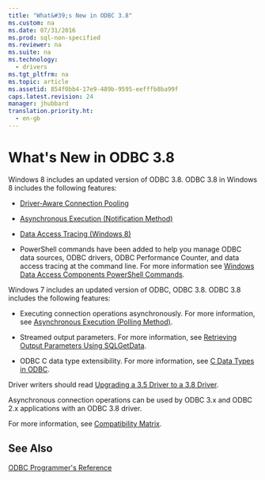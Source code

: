 ```yaml
---
title: "What&#39;s New in ODBC 3.8"
ms.custom: na
ms.date: 07/31/2016
ms.prod: sql-non-specified
ms.reviewer: na
ms.suite: na
ms.technology: 
  - drivers
ms.tgt_pltfrm: na
ms.topic: article
ms.assetid: 854f0bb4-17e9-489b-9595-eefffb8ba99f
caps.latest.revision: 24
manager: jhubbard
translation.priority.ht: 
  - en-gb
---
```

# What&#39;s New in ODBC 3.8
Windows 8 includes an updated version of ODBC 3.8. ODBC 3.8 in Windows 8 includes the following features:  
  
-   [Driver-Aware Connection Pooling](../content/Driver-Aware-Connection-Pooling.md)  
  
-   [Asynchronous Execution (Notification Method)](../content/Asynchronous-Execution--Notification-Method-.md)  
  
-   [Data Access Tracing (Windows 8)](https://msdn.microsoft.com/library/windows/desktop/hh829624.aspx)  
  
-   PowerShell commands have been added to help you manage ODBC data sources, ODBC drivers, ODBC Performance Counter, and data access tracing at the command line.  For more information see [Windows Data Access Components PowerShell Commands](https://msdn.microsoft.com/library/windows/desktop/jj134064.aspx).  
  
 Windows 7 includes an updated version of ODBC, ODBC 3.8. ODBC 3.8 includes the following features:  
  
-   Executing connection operations asynchronously. For more information, see [Asynchronous Execution (Polling Method)](../content/Asynchronous-Execution--Polling-Method-.md).  
  
-   Streamed output parameters. For more information, see [Retrieving Output Parameters Using SQLGetData](../content/Retrieving-Output-Parameters-Using-SQLGetData.md).  
  
-   ODBC C data type extensibility. For more information, see [C Data Types in ODBC](../content/C-Data-Types-in-ODBC.md).  
  
 Driver writers should read [Upgrading a 3.5 Driver to a 3.8 Driver](../content/Upgrading-a-3.5-Driver-to-a-3.8-Driver.md).  
  
 Asynchronous connection operations can be used by ODBC 3.x and ODBC 2.x applications with an ODBC 3.8 driver.  
  
 For more information, see [Compatibility Matrix](../content/Compatibility-Matrix.md).  
  
## See Also  
 [ODBC Programmer's Reference](../content/ODBC-Programmer-s-Reference.md)